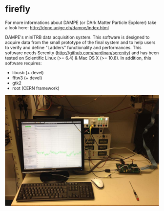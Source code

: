 firefly
=======
For more informations about DAMPE (or DArk Matter Particle Explorer) take a look here: http://dpnc.unige.ch/dampe/index.html

DAMPE's miniTRB data acquisition system. This software is designed to acquire data from the small prototype of the final system and to help users to verify and define "Ladders" functionality and performances.
This software needs Serenity (http://github.com/nardinan/serenity) and has been tested on Scientific Linux (>= 6.4) & Mac OS X (>= 10.8). In addition, this software requires:
*	libusb (+ devel)
*	fftw3 (+ devel)
*	gtk2
*	root (CERN framework)

![Alt text](/screenshot.jpg?raw=true)

